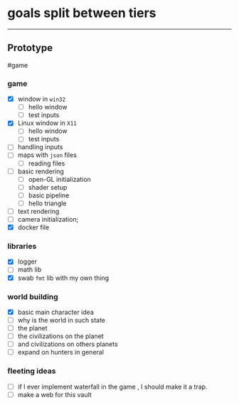 # goals split between tiers 

--- 
## **Prototype** 
#game 
### game
- [x] window in `win32`
	- [ ] hello window
	- [ ] test inputs
- [x] Linux window in `X11`
	- [ ] hello window
	- [ ] test inputs
- [ ] handling inputs 
- [ ] maps with `json` files 
	- [ ] reading files
- [ ] basic rendering 
	- [ ] open-GL initialization
	- [ ] shader setup
	- [ ] basic pipeline 
	- [ ] hello triangle
- [ ] text rendering 
- [ ] camera initialization;
- [x] docker file
### libraries
- [x] logger
- [ ] math lib
- [x] swab `fmt` lib with my own thing
### world building
- [x] basic main character idea
- [ ] why is the world in such state
- [ ] the planet 
- [ ] the civilizations on the planet 
- [ ] and civilizations on others planets
- [ ] expand on hunters in general 
### fleeting ideas
- [ ] if I ever implement waterfall in the game , I should make it a trap.
- [ ] make a web for this vault
